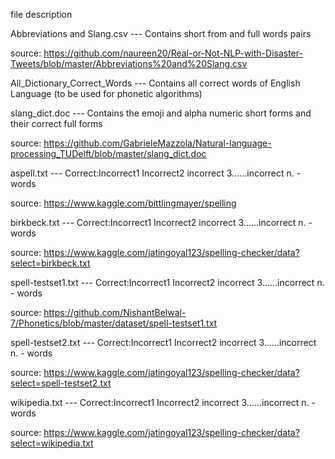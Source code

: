 file description

Abbreviations and Slang.csv  --- Contains short from and full words pairs

source: https://github.com/naureen20/Real-or-Not-NLP-with-Disaster-Tweets/blob/master/Abbreviations%20and%20Slang.csv



All_Dictionary_Correct_Words --- Contains all correct words of English Language  (to be used for phonetic algorithms)



slang_dict.doc               --- Contains the emoji and alpha numeric short forms and their correct full forms

source: https://github.com/GabrieleMazzola/Natural-language-processing_TUDelft/blob/master/slang_dict.doc



aspell.txt                   --- Correct:Incorrect1 Incorrect2 incorrect 3......incorrect n. - words

source: https://www.kaggle.com/bittlingmayer/spelling
                                                                                                               


birkbeck.txt                 --- Correct:Incorrect1 Incorrect2 incorrect 3......incorrect n. - words

source: https://www.kaggle.com/jatingoyal123/spelling-checker/data?select=birkbeck.txt

 
 
spell-testset1.txt           --- Correct:Incorrect1 Incorrect2 incorrect 3......incorrect n. - words

source: https://github.com/NishantBelwal-7/Phonetics/blob/master/dataset/spell-testset1.txt

  
  
spell-testset2.txt           --- Correct:Incorrect1 Incorrect2 incorrect 3......incorrect n. - words

source: https://www.kaggle.com/jatingoyal123/spelling-checker/data?select=spell-testset2.txt
   
   
   
wikipedia.txt                --- Correct:Incorrect1 Incorrect2 incorrect 3......incorrect n. - words 

source: https://www.kaggle.com/jatingoyal123/spelling-checker/data?select=wikipedia.txt
